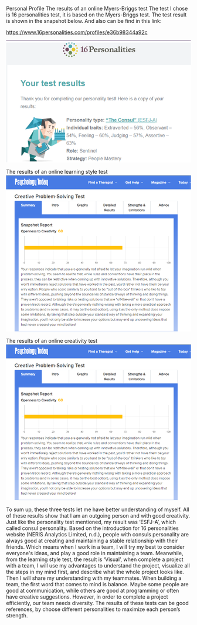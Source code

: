 Personal Profile 
The results of an online Myers-Briggs test
The test I chose is 16 personalities test, it is based on the Myers-Briggs test. The test result is shown in the snapshot below. And also can be find in this link:

https://www.16personalities.com/profiles/e36b98344a92c

![](https://github.com/694035968/Assignment-1/blob/pictures/16personalities%20test.png)


The results of an online learning style test
![](https://github.com/694035968/Assignment-1/blob/pictures/creativity%20test.png)

The results of an online creativity test
![](https://github.com/694035968/Assignment-1/blob/pictures/creativity%20test.png)


To sum up, these three tests let me have better understanding of myself. All of these results show that I am an outgoing person and with good creativity. Just like the personality test mentioned, my result was ‘ESFJ-A’, which called consul personality.
Based on the introduction for 16 personalities website (NERIS Analytics Limited, n.d.), people with consuls personality are always good at creating and maintaining a stable relationship with their friends. Which means when I work in a team, I will try my best to consider everyone's ideas, and play a good role in maintaining a team. Meanwhile, from the learning style test, the result is ‘Visual’, when complete a project with a team, I will use my advantages to understand the project, visualize all the steps in my mind first, and describe what the whole project looks like. Then I will share my understanding with my teammates.
When building a team, the first word that comes to mind is balance. Maybe some people are good at communication, while others are good at programming or often have creative suggestions. However, in order to complete a project efficiently, our team needs diversity. The results of these tests can be good references, by choose different personalities to maximize each person’s strength. 
